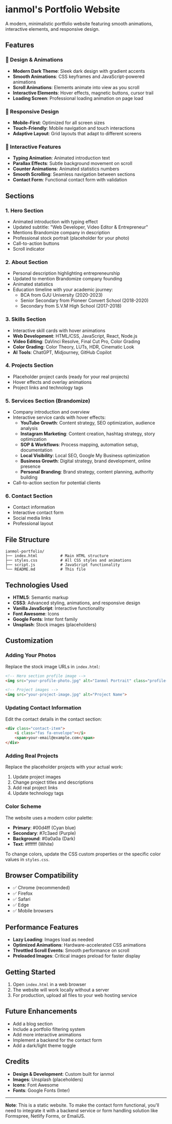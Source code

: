 # ianmol's Portfolio Website

A modern, minimalistic portfolio website featuring smooth animations, interactive elements, and responsive design.

## Features

### 🎨 Design & Animations
- **Modern Dark Theme**: Sleek dark design with gradient accents
- **Smooth Animations**: CSS keyframes and JavaScript-powered animations
- **Scroll Animations**: Elements animate into view as you scroll
- **Interactive Elements**: Hover effects, magnetic buttons, cursor trail
- **Loading Screen**: Professional loading animation on page load

### 📱 Responsive Design
- **Mobile-First**: Optimized for all screen sizes
- **Touch-Friendly**: Mobile navigation and touch interactions
- **Adaptive Layout**: Grid layouts that adapt to different screens

### 🚀 Interactive Features
- **Typing Animation**: Animated introduction text
- **Parallax Effects**: Subtle background movement on scroll
- **Counter Animations**: Animated statistics numbers
- **Smooth Scrolling**: Seamless navigation between sections
- **Contact Form**: Functional contact form with validation

## Sections

### 1. Hero Section
- Animated introduction with typing effect
- Updated subtitle: "Web Developer, Video Editor & Entrepreneur"
- Mentions Brandomize company in description
- Professional stock portrait (placeholder for your photo)
- Call-to-action buttons
- Scroll indicator

### 2. About Section
- Personal description highlighting entrepreneurship
- Updated to mention Brandomize company founding
- Animated statistics
- Education timeline with your academic journey:
  - BCA from GJU University (2020-2023)
  - Senior Secondary from Pioneer Convert School (2018-2020)
  - Secondary from S.V.M High School (2017-2018)

### 3. Skills Section
- Interactive skill cards with hover animations
- **Web Development**: HTML/CSS, JavaScript, React, Node.js
- **Video Editing**: DaVinci Resolve, Final Cut Pro, Color Grading
- **Color Grading**: Color Theory, LUTs, HDR, Cinematic Look
- **AI Tools**: ChatGPT, Midjourney, GitHub Copilot

### 4. Projects Section
- Placeholder project cards (ready for your real projects)
- Hover effects and overlay animations
- Project links and technology tags

### 5. Services Section (Brandomize)
- Company introduction and overview
- Interactive service cards with hover effects:
  - **YouTube Growth**: Content strategy, SEO optimization, audience analysis
  - **Instagram Marketing**: Content creation, hashtag strategy, story optimization
  - **SOP & Workflows**: Process mapping, automation setup, documentation
  - **Local Visibility**: Local SEO, Google My Business optimization
  - **Business Growth**: Digital strategy, brand development, online presence
  - **Personal Branding**: Brand strategy, content planning, authority building
- Call-to-action section for potential clients

### 6. Contact Section
- Contact information
- Interactive contact form
- Social media links
- Professional layout

## File Structure

```
ianmol-portfolio/
├── index.html          # Main HTML structure
├── styles.css          # All CSS styles and animations
├── script.js           # JavaScript functionality
└── README.md           # This file
```

## Technologies Used

- **HTML5**: Semantic markup
- **CSS3**: Advanced styling, animations, and responsive design
- **Vanilla JavaScript**: Interactive functionality
- **Font Awesome**: Icons
- **Google Fonts**: Inter font family
- **Unsplash**: Stock images (placeholders)

## Customization

### Adding Your Photos
Replace the stock image URLs in `index.html`:
```html
<!-- Hero section profile image -->
<img src="your-profile-photo.jpg" alt="Ianmol Portrait" class="profile-img">

<!-- Project images -->
<img src="your-project-image.jpg" alt="Project Name">
```

### Updating Contact Information
Edit the contact details in the contact section:
```html
<div class="contact-item">
    <i class="fas fa-envelope"></i>
    <span>your-email@example.com</span>
</div>
```

### Adding Real Projects
Replace the placeholder projects with your actual work:
1. Update project images
2. Change project titles and descriptions
3. Add real project links
4. Update technology tags

### Color Scheme
The website uses a modern color palette:
- **Primary**: #00d4ff (Cyan blue)
- **Secondary**: #7c3aed (Purple)
- **Background**: #0a0a0a (Dark)
- **Text**: #ffffff (White)

To change colors, update the CSS custom properties or the specific color values in `styles.css`.

## Browser Compatibility

- ✅ Chrome (recommended)
- ✅ Firefox
- ✅ Safari
- ✅ Edge
- ✅ Mobile browsers

## Performance Features

- **Lazy Loading**: Images load as needed
- **Optimized Animations**: Hardware-accelerated CSS animations
- **Throttled Scroll Events**: Smooth performance on scroll
- **Preloaded Images**: Critical images preload for faster display

## Getting Started

1. Open `index.html` in a web browser
2. The website will work locally without a server
3. For production, upload all files to your web hosting service

## Future Enhancements

- Add a blog section
- Include a portfolio filtering system
- Add more interactive animations
- Implement a backend for the contact form
- Add a dark/light theme toggle

## Credits

- **Design & Development**: Custom built for ianmol
- **Images**: Unsplash (placeholders)
- **Icons**: Font Awesome
- **Fonts**: Google Fonts (Inter)

---

**Note**: This is a static website. To make the contact form functional, you'll need to integrate it with a backend service or form handling solution like Formspree, Netlify Forms, or EmailJS.
